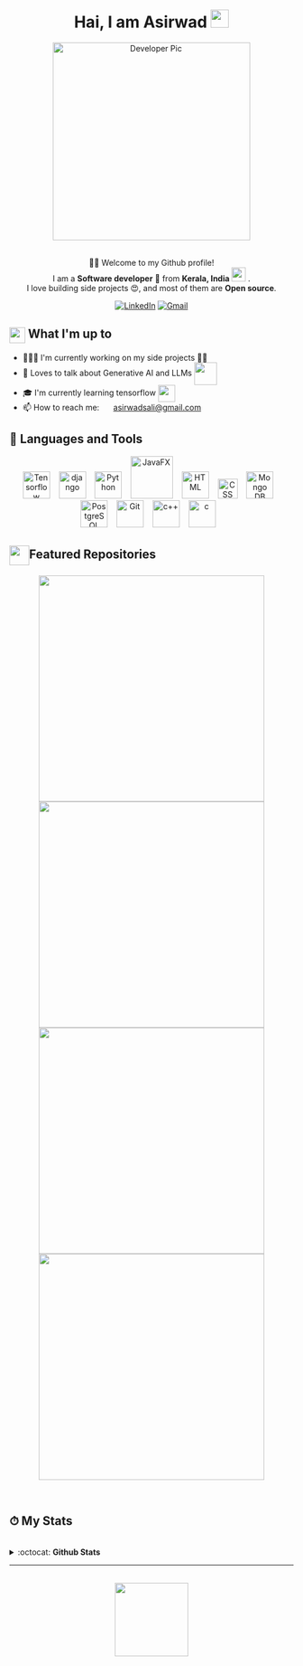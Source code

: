 <div align="center"> 
    <h1>Hai, I am Asirwad <img
            src="https://media3.giphy.com/media/DoJoMnzNpAmpa/giphy.gif" width="32"></h1>
    <img alt="Developer Pic"
        src="https://user-images.githubusercontent.com/49222186/110210369-58458c80-7eb7-11eb-9d6e-2129358b3098.png" width="350"/>
    <br/><br/>
    <p>🙏🏻 Welcome to my Github profile!<br />
        I am a <b>Software developer</b> 🚀 from <b>Kerala, India</b> <img
            src="https://upload.wikimedia.org/wikipedia/en/thumb/4/41/Flag_of_India.svg/800px-Flag_of_India.svg.png?20230723002237" width="25" /> .<br />
        I love building side projects 😍, and most of them are <b>Open source</b>. </p>
    <div>
        <a href="https://www.linkedin.com/in/asirwad-sali-58446620a" target="_blank"><img alt="LinkedIn"
                src="https://img.shields.io/badge/linkedin-%230077B5.svg?&style=for-the-badge&logo=linkedin&logoColor=white" /></a>
        <a href="mailto:asirwadsali@gmail.com" target="_blank"><img alt="Gmail"
                src="https://img.shields.io/badge/-Gmail-D14836?style=for-the-badge&logo=Gmail&logoColor=white" /></a>
    </div>
</div>
<div>
    <div>
        <h2><img align="center"
                src="https://emojis.slackmojis.com/emojis/images/1584726375/8272/blob-cool.gif?1584726375" width="28" />
            What I'm up to</h2>
        <ul>
            <li> 👨🏻‍💻 I'm currently working on my side projects ✍🏻</li>
            <li> 💬 Loves to talk about Generative AI and LLMs <img align="center"
                    src="https://icons.veryicon.com/png/o/education-technology/blue-gray-solid-blend-icon/artificial-intelligence-5.png"
                    width="40" /></li>
            <li> 🎓 I'm currently learning tensorflow <img align="center"
                    src="https://upload.wikimedia.org/wikipedia/commons/thumb/2/2d/Tensorflow_logo.svg/1915px-Tensorflow_logo.svg.png"
                    width="30" /></li>
            <li>📫 How to reach me: <img align="center"
                    src="https://emojis.slackmojis.com/emojis/images/1450319444/38/gmail.png?1450319444" width="17" />
                <a href="mailto:asirwadsali@gmail.com" target="_blank">asirwadsali@gmail.com</a></li>
        </ul>
    </div>
    <div>        
        <h2>🧰 Languages and Tools</h2>
        <p align="center">
            <img src="https://upload.wikimedia.org/wikipedia/commons/thumb/2/2d/Tensorflow_logo.svg/1915px-Tensorflow_logo.svg.png" alt="Tensorflow"
                width="48" />&nbsp;&nbsp;&nbsp
            <!-- <img src="https://github.com/Asirwad/Asirwad/assets/85600836/11f6b913-de7e-4ccd-8cad-c3d210c6a7c0" alt="Springboot"
                width="48" />&nbsp;&nbsp;&nbsp -->
            <img src="https://www.svgrepo.com/show/353657/django-icon.svg" alt="django"
                width="48" />&nbsp;&nbsp;&nbsp
            <img src="https://upload.wikimedia.org/wikipedia/commons/c/c3/Python-logo-notext.svg" alt="Python"
                width="48" />&nbsp;&nbsp;&nbsp
            <img src="https://github.com/Asirwad/Asirwad/assets/85600836/98e94af1-a9eb-4665-8e4f-2ed33d93bd1c" width="75"
                alt="JavaFX" />&nbsp;&nbsp;&nbsp
            <!--<img src="https://cdn.jsdelivr.net/npm/programming-languages-logos@0.0.3/src/java/java_64x64.png" width="48"
                alt="Java" />&nbsp;&nbsp;&nbsp -->
            <img src="https://upload.wikimedia.org/wikipedia/commons/6/61/HTML5_logo_and_wordmark.svg" alt="HTML"
                width="48" />&nbsp;&nbsp;&nbsp
            <img src="https://upload.wikimedia.org/wikipedia/commons/d/d5/CSS3_logo_and_wordmark.svg" alt="CSS"
                width="35" />&nbsp;&nbsp;&nbsp
            <img src="https://avatars1.githubusercontent.com/u/45120?s=200&v=4" alt="Mongo DB"
                width="48" />&nbsp;&nbsp;&nbsp
            <img src="https://upload.wikimedia.org/wikipedia/commons/thumb/2/29/Postgresql_elephant.svg/1200px-Postgresql_elephant.svg.png" alt="PostgreSQL"
                width="48" />&nbsp;&nbsp;&nbsp
            <!--<img src="https://upload.wikimedia.org/wikipedia/commons/9/9a/Visual_Studio_Code_1.35_icon.svg" alt="VS Code" width="50" />&nbsp;&nbsp;&nbsp-->
            <img src="https://upload.wikimedia.org/wikipedia/commons/3/3f/Git_icon.svg" alt="Git"
                width="48" />&nbsp;&nbsp;&nbsp
            <img src="https://upload.wikimedia.org/wikipedia/commons/thumb/1/18/ISO_C%2B%2B_Logo.svg/1822px-ISO_C%2B%2B_Logo.svg.png" alt="c++"
                width="48" />&nbsp;&nbsp;&nbsp
            <img src="https://upload.wikimedia.org/wikipedia/commons/thumb/1/18/C_Programming_Language.svg/695px-C_Programming_Language.svg.png" alt="c"
                width="48" />&nbsp;&nbsp;&nbsp
        </p>
    </div>
    <div>
        <h2><img align="center" width="35"
                src="https://emojis.slackmojis.com/emojis/images/1531847048/4223/blob-100.gif?1531847048" />Featured
            Repositories</h2>
        <p align="center">
            <a href="https://github.com/Asirwad/InvisiCipher">
                <img src="https://github-readme-stats.vercel.app/api/pin/?username=Asirwad&repo=InvisiCipher&theme=dark" width="400" /></a>
            <a href="https://github.com/Asirwad/ATM-management-system">
                <img src="https://github-readme-stats.vercel.app/api/pin/?username=Asirwad&repo=ATM-management-system&theme=dark" width="400"/></a>
            <a href="https://github.com/Asirwad/Color-Craft-GAN">
                <img src="https://github-readme-stats.vercel.app/api/pin/?username=Asirwad&repo=Color-Craft-GAN&theme=dark" width="400"/></a>
            <a href="https://github.com/Asirwad/CRM-App-using-Django">
                <img src="https://github-readme-stats.vercel.app/api/pin/?username=Asirwad&repo=CRM-App-using-Django&theme=dark" width="400"/></a>
        </p>
    </div>
    <br />
    <div>
        <h2>⏱ My Stats
        </h2>
    </div>
    <br />
    <div>
        <details>
            <summary>
                :octocat: <b>Github Stats</b>
            </summary>
            <br />
            <p align="center">
                <img height="160" alt="Asirwad's Github Stats"
                    src="https://github-readme-stats.vercel.app/api?username=Asirwad&show_icons=true&hide_border=true&theme=dark&count_private=true" />
                <img alt="Asirwad's Github Stats" height="160"
                    src="https://github-readme-stats.vercel.app/api/top-langs/?username=Asirwad&hide=assembly&layout=compact&theme=dark" />
            </p>
        </details>
    </div>

</div>

<hr />
</br>
<div align="center">
    <img src="https://komarev.com/ghpvc/?username=Asirwad&color=brightgreen&style=flat-square&label=PROFILE+VIEWS +"
        width="130" /><br />
</div>
